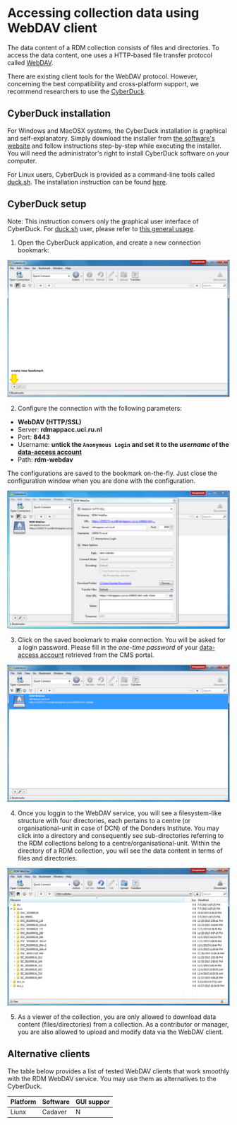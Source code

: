 # Accessing collection data using WebDAV client

The data content of a RDM collection consists of files and directories. To access the data content, one uses a HTTP-based file transfer protocol called [WebDAV](https://en.wikipedia.org/wiki/WebDAV).

There are existing client tools for the WebDAV protocol.  However, concerning the best compatibility and cross-platform support, we recommend researchers to use the [CyberDuck](https://cyberduck.io).

## CyberDuck installation

For Windows and MacOSX systems, the CyberDuck installation is graphical and self-explanatory. Simply download the installer from [the software's website](https://cyberduck.io) and follow instructions step-by-step while executing the installer. You will need the administrator's right to install CyberDuck software on your computer.

For Linux users, CyberDuck is provided as a command-line tools called [duck.sh](https://duck.sh).  The installation instruction can be found [here](https://trac.cyberduck.io/wiki/help/en/howto/cli#Linux).

## CyberDuck setup

Note: This instruction convers only the graphical user interface of CyberDuck. For [duck.sh](https://duck.sh) user, please refer to [this general usage](https://trac.cyberduck.io/wiki/help/en/howto/cli#Usage).

1. Open the CyberDuck application, and create a new connection bookmark:

  ![](screenshots/cyberduck_new_bookmark.png)

2. Configure the connection with the following parameters:

  * __WebDAV (HTTP/SSL)__
  * Server: __rdmappacc.uci.ru.nl__
  * Port: __8443__
  * Username: __untick the `Anonymous Login` and set it to the _username_ of the [data-access account](data_access_account.md)__
  * Path: __rdm-webdav__
  
  The configurations are saved to the bookmark on-the-fly.  Just close the configuration window when you are done with the configuration.

  ![](screenshots/cyberduck_webdav_config.png)

3. Click on the saved bookmark to make connection.  You will be asked for a login password.  Please fill in the _one-time password_ of your [data-access account](data_access_account.md) retrieved from the CMS portal.

  ![](screenshots/cyberduck_connect_via_bookmark.png)

4. Once you loggin to the WebDAV service, you will see a filesystem-like structure with four directories, each pertains to a centre (or organisational-unit in case of DCN) of the Donders Institute. You may click into a directory and consequently see sub-directories referring to the RDM collections belong to a centre/organisational-unit. Within the directory of a RDM collection, you will see the data content in terms of files and directories.

  ![](screenshots/cyberduck_file_browser.png)

5. As a viewer of the collection, you are only allowed to download data content (files/directories) from a collection.  As a contributor or manager, you are also allowed to upload and modify data via the WebDAV client. 

## Alternative clients

The table below provides a list of tested WebDAV clients that work smoothly with the RDM WebDAV service.  You may use them as alternatives to the CyberDuck.

|   Platform    |     Software     |  GUI suppor   |
| ------------- | ---------------- | ------------- |
|   Liunx       |      Cadaver     |      N        |
